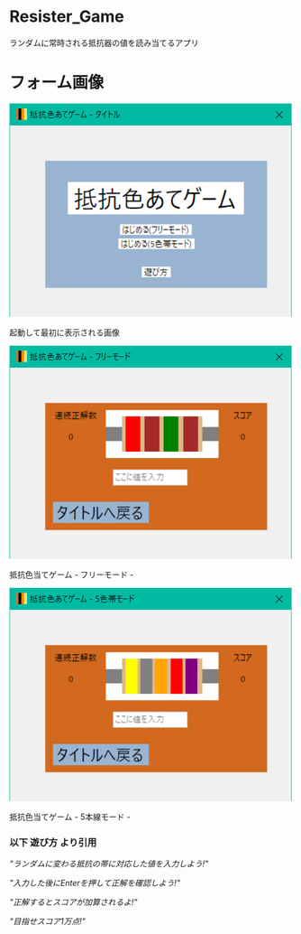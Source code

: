 # Resister_Game

ランダムに常時される抵抗器の値を読み当てるアプリ

# フォーム画像

<img src="image_src/img1.png">

起動して最初に表示される画像


<img src="image_src/img2.png">

抵抗色当てゲーム - フリーモード - 

<img src="image_src/img3.png">


抵抗色当てゲーム - 5本線モード - 


### 以下 遊び方 より引用


*"ランダムに変わる抵抗の帯に対応した値を入力しよう!"*

*"入力した後にEnterを押して正解を確認しよう!"*

*"正解するとスコアが加算されるよ!"*

*"目指せスコア1万点!"*

